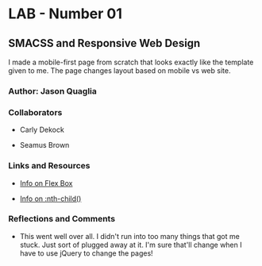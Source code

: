 # LAB - Number 01

## SMACSS and Responsive Web Design

I made a mobile-first page from scratch that looks exactly like the template given to me. The page changes layout based on mobile vs web site.

### Author: Jason Quaglia

### Collaborators

* Carly Dekock

* Seamus Brown

### Links and Resources

* [Info on Flex Box](https://css-tricks.com/centering-css-complete-guide/)

* [Info on :nth-child()](https://developer.mozilla.org/en-US/docs/Web/CSS/:nth-child)

### Reflections and Comments

* This went well over all. I didn't run into too many things that got me stuck. Just sort of plugged away at it. I'm sure that'll change when I have to use jQuery to change the pages!
